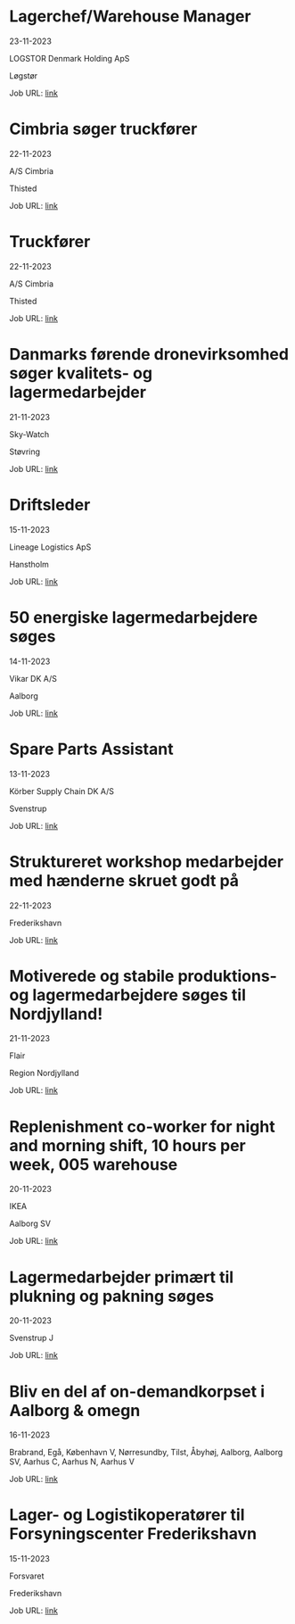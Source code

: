 # Lagerchef/Warehouse Manager
23-11-2023

LOGSTOR Denmark Holding ApS

Løgstør

Job URL: [link](https://logstordk.varbi.com/dk/what:job/jobID:590374/)


# Cimbria søger truckfører
22-11-2023

A/S Cimbria

Thisted

Job URL: [link](https://www.jobindex.dk/img/pdf/Truckfoerer-3.pdf)


# Truckfører
22-11-2023

A/S Cimbria

Thisted

Job URL: [link](https://www.jobindex.dk/img/pdf/Truckfoerer-4.pdf)


# Danmarks førende dronevirksomhed søger kvalitets- og lagermedarbejder
21-11-2023

Sky-Watch

Støvring

Job URL: [link](https://www.jobindex.dk/img/pdf/16480_Skywatch_Jobopslag_lager_kvalitetsmedarbejder_NOV2023.pdf)


# Driftsleder
15-11-2023

Lineage Logistics ApS

Hanstholm

Job URL: [link](https://www.jobindex.dk/jobannonce/495963/driftsleder)


# 50 energiske lagermedarbejdere søges
14-11-2023

Vikar DK A/S

Aalborg

Job URL: [link](https://www.jobindex.dk/jobannonce/495925/50-energiske-lagermedarbejdere-soeges)


# Spare Parts Assistant
13-11-2023

Körber Supply Chain DK A/S

Svenstrup

Job URL: [link](https://jobs.koerber.com/supplychain/job/Svenstrup-Spare-Parts-Assistant/1005388301/)


# Struktureret workshop medarbejder med hænderne skruet godt på
22-11-2023



Frederikshavn

Job URL: [link](https://www.jobindex.dk/jobannonce/r12100215/struktureret-workshop-medarbejder-med-haenderne-skruet-godt-paa)


# Motiverede og stabile produktions- og lagermedarbejdere søges til Nordjylland!
21-11-2023

Flair

Region Nordjylland

Job URL: [link](https://www.flair.dk/ledige-stillinger/motiverede-og-stabile-produktions-og-lagermedarbejdere-soeges-til-nordjylland/?id=149079)


# Replenishment co-worker for night and morning shift, 10 hours per week, 005 warehouse
20-11-2023

IKEA

Aalborg SV

Job URL: [link](https://jobs.ikea.com/da/job/aalborg/replenishment-co-worker-for-night-and-morning-shift-10-hours-per-week-005-warehouse/24107/57516608816)


# Lagermedarbejder primært til plukning og pakning søges
20-11-2023



Svenstrup J

Job URL: [link](https://www.jobindex.dk/jobannonce/r12095738/lagermedarbejder-primaert-til-plukning-og-pakning-soeges)


# Bliv en del af on-demandkorpset i Aalborg & omegn
16-11-2023



Brabrand, Egå, København V, Nørresundby, Tilst, Åbyhøj, Aalborg, Aalborg SV, Aarhus C, Aarhus N, Aarhus V

Job URL: [link](https://mit.moment.dk/jobopslag/vis?no=187055)


# Lager- og Logistikoperatører til Forsyningscenter Frederikshavn
15-11-2023

Forsvaret

Frederikshavn

Job URL: [link](https://karriere.forsvaret.dk/job/opslag/?vacantPositionId=187146&mediaId=4681)


